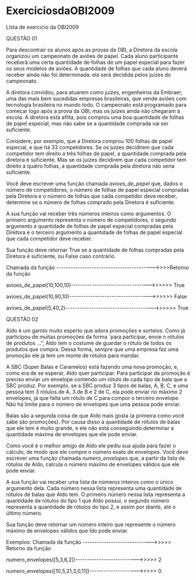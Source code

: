 # ExerciciosdaOBI2009
LIsta de exercicio da OBI2009

QUESTÃO 01

Para descontrair os alunos após as provas da OBI, a Diretora da escola organizou um campeonato de aviões de papel. Cada aluno participante receberá uma certa quantidade de folhas de um papel especial para fazer os seus modelos de aviões. A quantidade de folhas que cada aluno deverá receber ainda não foi determinada: ela será decidida pelos juízes do campeonato.

A diretora convidou, para atuarem como juízes, engenheiros da Embraer, uma das mais bem sucedidas empresas brasileiras, que vende aviões com tecnologia brasileira no mundo todo. O campeonato está programado para começar logo após a prova da OBI, mas os juízes ainda não chegaram à escola. A diretora está aflita, pois comprou uma boa quantidade de folhas de papel especial, mas não sabe se a quantidade comprada vai ser suficiente.

Considere, por exemplo, que a Diretora comprou 100 folhas de papel especial, e que há 33 competidores. Se os juízes decidirem que cada competidor tem direito a três folhas de papel, a quantidade comprada pela diretora é suficiente. Mas se os juízes decidirem que cada competidor tem direito a quatro folhas, a quantidade comprada pela diretora não seria suficiente.

Você deve escrever uma função chamada *avioes_de_papel* que, dados o número de competidores, o número de folhas de papel especial compradas pela Diretora e o número de folhas que cada competidor deve receber, determine se o número de folhas comprado pela Diretora é suficiente.

A sua função vai receber três números inteiros como argumentos. O primeiro argumento representa o número de competidores, o segundo argumento a quantidade de folhas de papel especial compradas pela Diretora e o terceiro argumento a quantidade de folhas de papel especial que cada competidor deve receber.

Sua função deve retornar True se a quantidade de folhas compradas pela Diretora é suficiente, ou False caso contrário.

Chamada da função ----------------------------------------->>>>Retorno da função 

avioes_de_papel(10,100,10)--------------------------------->>>>>> True 

avioes_de_papel(10,90,10)---------------------------------->>>>>> False 

avioes_de_papel(5,40,2)------------------------------------->>>>>> True




QUESTÃO 02

Aldo é um garoto muito esperto que adora promoções e sorteios. Como já participou de muitas promoções da forma
`para participar, envie n rótulos de produtos ...", Aldo tem o costume de guardar o rótulo de todos os produtos que
compra. Dessa forma, sempre que uma empresa faz uma promoção ele já tem um monte de rótulos para mandar.

A SBC (Super Balas e Caramelos) está fazendo uma nova promoção, e, como era de se esperar, Aldo quer
participar. Para participar da promoção é preciso enviar um envelope contendo um rótulo de cada tipo de bala que a
SBC produz. Por exemplo, se a SBC produz 3 tipos de balas, A, B, C, e uma pessoa tem 3 rótulos de A, 3 de B e 2
de C, ela pode enviar no máximo 2 envelopes, já que falta um rótulo de C para compor o terceiro envelope. Não há
limite para o número de envelopes que uma pessoa pode enviar.

Balas são a segunda coisa de que Aldo mais gosta (a primeira como você sabe são promoções). Por causa disso a
quantidade de rótulos de balas que ele tem é muito grande, e ele não está conseguindo determinar a quantidade
máxima de envelopes que ele pode enviar.

Como você é o melhor amigo de Aldo ele pediu sua ajuda para fazer o cálculo, de modo que ele compre o número
exato de envelopes. Você deve escrever uma função chamada *numero_envelopes* que, a partir da lista de rótulos
de Aldo, calcula o número máximo de envelopes válidos que ele pode enviar.

A sua função vai receber uma lista de números inteiros como o único argumento dela. Cada número nessa lista
representa uma quantidade de rótulos de balas que Aldo tem. O primeiro número nessa lista representa a
quantidade de rótulos do tipo 1 que Aldo possui, o segundo número representa a quantidade de rótulos do tipo 2, e
assim por diante, até o último número.

Sua função deve retornar um número inteiro que represente o número máximo de envelopes válidos que Ido pode
enviar.

Exemplos:
Chamada da função ----------------------------->>>>>  Retorno da função

numero_envelopes([5,3,6,2])-------------------------->>>>>       2

numero_envelopes([10,5,21,3,0,11])-------------------->>>>>       0


